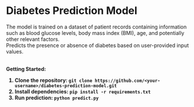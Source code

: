 # Diabetes Prediction Model
The model is trained on a dataset of patient records containing information such as blood glucose levels, body mass index (BMI), age, and potentially other relevant factors.
<br/>
Predicts the presence or absence of diabetes based on user-provided input values.
<br/>
<br/>

<b/>Getting Started:<b/>
<br/>
1. Clone the repository: `git clone https://github.com/<your-username>/diabetes-prediction-model.git`
2. Install dependencies: `pip install -r requirements.txt`
3. Run prediction: `python predict.py`
